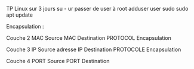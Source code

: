 
TP Linux sur 3 jours 
su - ur passer de user à root 
adduser user sudo
sudo apt update

Encapsulation :

Couche 2
MAC Source 
MAC Destination 
PROTOCOL Encapsulation 

Couche 3
IP Source adresse 
IP Destination
PROTOCOLE Encapsulation 

Couche 4 
PORT Source
PORT Destination

